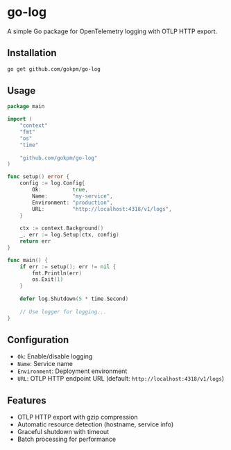 # go-log

A simple Go package for OpenTelemetry logging with OTLP HTTP export.

## Installation

```bash
go get github.com/gokpm/go-log
```

## Usage

```go
package main

import (
    "context"
    "fmt"
    "os"
    "time"
    
    "github.com/gokpm/go-log"
)

func setup() error {
    config := log.Config{
        Ok:          true,
        Name:        "my-service",
        Environment: "production",
        URL:         "http://localhost:4318/v1/logs",
    }
    
    ctx := context.Background()
    _, err := log.Setup(ctx, config)
    return err
}

func main() {
    if err := setup(); err != nil {
        fmt.Println(err)
        os.Exit(1)
    }
    
    defer log.Shutdown(5 * time.Second)
    
    // Use logger for logging...
}
```

## Configuration

- `Ok`: Enable/disable logging
- `Name`: Service name
- `Environment`: Deployment environment
- `URL`: OTLP HTTP endpoint URL (default: `http://localhost:4318/v1/logs`)

## Features

- OTLP HTTP export with gzip compression
- Automatic resource detection (hostname, service info)
- Graceful shutdown with timeout
- Batch processing for performance